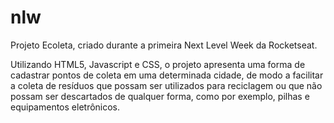 # nlw
Projeto Ecoleta, criado durante a primeira Next Level Week da Rocketseat.

Utilizando HTML5, Javascript e CSS, o projeto apresenta uma forma de cadastrar pontos de coleta em uma determinada cidade,
de modo a facilitar a coleta de resíduos que possam ser utilizados para reciclagem ou que não possam ser descartados de
qualquer forma, como por exemplo, pilhas e equipamentos eletrônicos.
